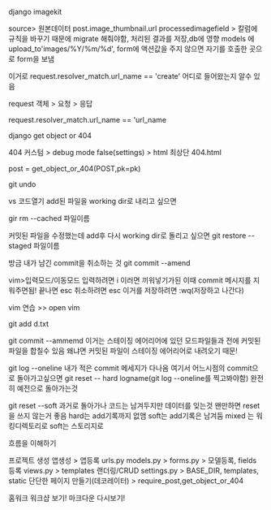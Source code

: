 django imagekit

source> 원본데이터
post.image_thumbnail.url
processedimagefield > 칼럼에 규칙을 바꾸기 때문에 migrate 해줘야함, 처리된 결과를 저장,db에 영향
models 에 upload_to'images/%Y/%m/%d',
form에 액션값을 주지 않으면 자기를 호출한 곳으로 form을 보냄

이거로 request.resolver_match.url_name == 'create' 어디로 들어왔는지 알수 있음

request 객체 > 
요청 > 응답

request.resolver_match.url_name == 'url_name 

django get object or 404

404 커스텀 > debug mode false(settings) > html 최상단 404.html

post = get_object_or_404(POST,pk=pk)

git undo

vs 코드열기
add된 파일을 working dir로 내리고 싶으면

gir rm --cached 파일이름

커밋된 파일을 수정했는데 add후 다시 working dir로 돌리고 싶으면
git restore --staged 파일이름

방금 내가 남긴 commit을 취소하는 것
git commit --amend

vim>입력모드/이동모드 
입력하려면 i 이러면 끼워넣기가된 이때 commit 메시지를 지워주면됨! 끝나면 esc
취소하려면 esc
이거를 저장하려면 :wq(저장하고 나간다)

vim 연습 >> open vim

git add d.txt

git commit --ammemd
이거는 스테이징 에어리어에 있던 모드파일들과 전에 커밋된 파일을 합칠수 있음
왜냐면 커밋된 파일이 스테이징 에어리어로 내려오기 때문!

git log --oneline 내가 적은 commit 메세지가 다나옴
여기서 어느시점의 commit으로 돌아가고싶으면
git reset -- hard logname(git log --oneline를 찍고봐야함)
완전히 예전으로 돌아가는것

git reset --soft 과거로 돌아가나 코드는 남겨두지만 데이터를 잊는것
왠만하면 reset을 쓰지 않는거 좋음
hard는 add기록까지 없앰 
soft는 add기록은 남겨둠
mixed 는 워킹디렉토리로
soft는 스토리지로

흐름을 이해하기

프로젝트 생성
앱생성 > 앱등록
urls.py 
models.py >
forms.py > 모델등록, fields 등록
views.py > templates 랜더링/CRUD
settings.py > BASE_DIR, templates, static
단단한 페이지 만들기(데코레이터) > require_post,get_object_or_404

홈워크 워크샵 보기!
마크다운 다시보기!